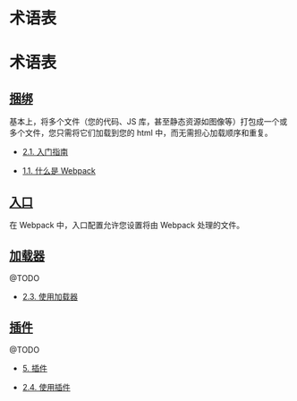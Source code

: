 # 术语表

# 术语表

## [捆绑](#bundle)

基本上，将多个文件（您的代码、JS 库，甚至静态资源如图像等）打包成一个或多个文件，您只需将它们加载到您的 html 中，而无需担心加载顺序和重复。

+   [2.1. 入门指南](get_started.html)

+   [1.1. 什么是 Webpack](Webpack.html)

## [入口](#entry)

在 Webpack 中，入口配置允许您设置将由 Webpack 处理的文件。

## [加载器](#loaders)

@TODO

+   [2.3. 使用加载器](using_loaders.html)

## [插件](#plugins)

@TODO

+   [5. 插件](index5.html)

+   [2.4. 使用插件](using_plugins.html)
